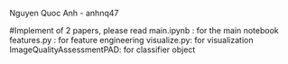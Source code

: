 
Nguyen Quoc Anh - anhnq47

#Implement of 2 papers, please read
main.ipynb  : for the main notebook
features.py : for feature engineering
visualize.py: for visualization
ImageQualityAssessmentPAD: for classifier object
